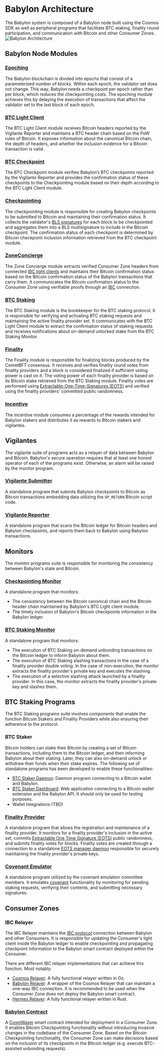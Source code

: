 # Babylon Architecture

The Babylon system is composed of a Babylon node
built using the Cosmos SDK as well as peripheral programs
that facilitate BTC staking, finality round participation, and
communication with Bitcoin and other Consumer Zones.
![Babylon Architecture](./static/arch.png)

## Babylon Node Modules

### [Epoching](../x/epoching)

The Babylon blockchain is divided into epochs
that consist of a parameterized number of blocks.
Within each epoch, the validator set does not change.
This way, Babylon needs a checkpoint per epoch rather than per block,
which reduces the checkpointing costs.
The epoching module achieves this by delaying the execution
of transactions that affect the validator set to the last block
of each epoch.

### [BTC Light Client](../x/btclightclient)

The BTC Light Client module receives Bitcoin headers
reported by the Vigilante Reporter and
maintains a BTC header chain based on the PoW rules of Bitcoin.
It exposes information about the canonical Bitcoin chain,
the depth of headers, and
whether the inclusion evidence for a Bitcoin transaction is valid.

### [BTC Checkpoint](../x/btccheckpoint)

The BTC Checkpoint module verifies Babylon’s BTC checkpoints
reported by the Vigilante Reporter  and
provides the confirmation status of these checkpoints to the Checkpointing
module based on their depth according to the BTC Light Client module.

### [Checkpointing](../x/checkpointing)

The checkpointing module is responsible for creating Babylon checkpoints
to be submitted to Bitcoin and maintaining their confirmation status.
It collects the validator's
[BLS signatures](https://en.wikipedia.org/wiki/BLS_digital_signature)
for each block to be checkpointed and aggregates them
into a BLS multisignature to include in the Bitcoin checkpoint.
The confirmation status of each checkpoint is determined by
Bitcoin checkpoint inclusion information retrieved from the
BTC checkpoint module.

### [ZoneConcierge](../x/zoneconcierge)

The Zone Concierge module
extracts verified Consumer Zone headers from
connected [IBC light clients](https://github.com/cosmos/ibc-go) and
maintains their Bitcoin confirmation status based on the
Bitcoin confirmation status of the
Babylon transactions that carry them.
It communicates the Bitcoin confirmation status to the Consumer Zone
using verifiable proofs through an
[IBC](https://github.com/cosmos/ibc-go) connection.

### [BTC Staking](../x/btcstaking)

The BTC Staking module
is the bookkeeper for the BTC staking protocol.
It is responsible for verifying and activating
BTC staking requests and
maintaining the active finality provider set.
It communicates with the BTC Light Client module
to extract the confirmation status of staking requests and
receives notifications about on-demand unlocked stake from the
BTC Staking Monitor.

### [Finality](../x/finality)

The Finality module is responsible for finalizing blocks
produced by the CometBFT consensus.
It receives and verifies finality round votes
from finality providers and
a block is considered finalized if sufficient
voting power is cast on it.
The voting power of each finality provider is based on
its Bitcoin stake retrieved from the BTC Staking module.
Finality votes are performed using
[Extractable-One-Time-Signatures (EOTS)](https://docs.babylonlabs.io/assets/files/btc_staking_litepaper-32bfea0c243773f0bfac63e148387aef.pdf)
and verified using
the finality providers' committed public randomness.

### [Incentive](../x/incentive)

The incentive module consumes a percentage
of the rewards intended for Babylon stakers and
distributes it as rewards to Bitcoin stakers and
vigilantes.

## Vigilantes

The vigilante suite of programs acts as a
relayer of data between Babylon and Bitcoin.
Babylon's secure operation requires
that at least one honest
operator of each of the programs exist.
Otherwise,
an alarm will be raised by the monitor program.

### [Vigilante Submitter](https://github.com/babylonlabs-io/vigilante)

A standalone program that submits
Babylon checkpoints to Bitcoin as
Bitcoin transactions embedding data
utilizing the `OP_RETURN` Bitcoin script code.

### [Vigilante Reporter](https://github.com/babylonlabs-io/vigilante)

A standalone program that scans
the Bitcoin ledger for Bitcoin headers and Babylon checkpoints,
and reports them back to Babylon using Babylon transactions.

## Monitors

The monitor programs suite is responsible for
monitoring the consistency between Babylon's state and
Bitcoin.

### [Checkpointing Monitor](https://github.com/babylonlabs-io/vigilante)

A standalone program that monitors:

- The consistency between the Bitcoin canonical chain and
  the Bitcoin header chain maintained by
  Babylon's BTC Light client module.
- The timely inclusion of Babylon's Bitcoin checkpoints
  information in the Babylon ledger.

### [BTC Staking Monitor](https://github.com/babylonlabs-io/vigilante)

A standalone program that monitors:

- The execution of BTC Staking on-demand unbonding transactions
  on the Bitcoin ledger to inform Babylon about them.
- The execution of BTC Staking slashing transactions in the case
  of a finality provider double voting.
  In the case of non-execution, the monitor extracts the finality provider's
  private key and executes the slashing.
- The execution of a selective slashing attack launched
  by a finality provider. In this case,
  the monitor extracts the finality provider's private key
  and slashes them.

## BTC Staking Programs

The BTC Staking programs suite
involves components that enable the function
Bitcoin Stakers and Finality Providers
while also ensuring their adherence to the protocol.

### BTC Staker

Bitcoin holders can stake their Bitcoin
by creating a set of Bitcoin transactions,
including them to the Bitcoin ledger, and
then informing Babylon about their staking.
Later, they can also on-demand unlock or
withdraw their funds when their stake expires.
The following set of standalone programs
has been developed to enable these functionalities:

- [BTC Staker Daemon](https://github.com/babylonlabs-io/btc-staker):
  Daemon program connecting to a Bitcoin wallet and Babylon.
- [BTC Staker Dashboard](https://github.com/babylonlabs-io/btc-staking-dashboard):
  Web application connecting to a Bitcoin wallet extension and the Babylon API.
  It should only be used for testing purposes.
- Wallet Integrations (TBD)

### [Finality Provider](https://github.com/babylonlabs-io/finality-provider)

A standalone program that allows the registration and
maintenance of a finality provider.
It monitors for a finality provider's inclusion in the active set, commits
[Extractable One Time Signature (EOTS)](https://docs.babylonlabs.io/assets/files/btc_staking_litepaper-32bfea0c243773f0bfac63e148387aef.pdf)
public randomness, and
submits finality votes for blocks.
Finality votes are created through a connection to a standalone
[EOTS manager daemon](https://github.com/babylonlabs-io/finality-provider)
responsible for securely maintaining the
finality provider's private keys.

### [Covenant Emulator](https://github.com/babylonlabs-io/covenant-emulator)

A standalone program utilized by the covenant emulation committee members.
It emulates [covenant](https://covenants.info) functionality by monitoring
for pending staking requests,
verifying their contents, and
submitting necessary signatures.

## Consumer Zones

### IBC Relayer

The IBC Relayer maintains the
[IBC protocol](https://cosmos.network/ibc/) connection
between Babylon and other Consumers.
It is responsible for updating the Consumer's light client
inside the Babylon ledger to enable checkpointing and
propagating checkpoint information to the Babylon smart contract
deployed within the Consumer.

There are different IBC relayer implementations that can achieve
this function. Most notably:

- [Cosmos Relayer](https://github.com/cosmos/relayer):
  A fully functional relayer written in Go.
- [Babylon Relayer](https://github.com/babylonlabs-io/babylon-relayer/):
  A wrapper of the Cosmos Relayer that can maintain a one-way IBC connection.
  It is recommended to be used when the Consumer Zone does not deploy the
  Babylon smart contract.
- [Hermes Relayer](https://github.com/informalsystems/hermes):
  A fully functional relayer written in Rust.

### [Babylon Contract](https://github.com/babylonlabs-io/babylon-contract)

A [CosmWasm](https://cosmwasm.com/) smart contract intended for
deployment in a Consumer Zone.
It enables Bitcoin Checkpointing functionality without introducing
invasive changes in the codebase of the Consumer Zone.
Based on the Bitcoin Checkpointing functionality,
the Consumer Zone can make decisions based on the inclusion
of its checkpoints in the Bitcoin ledger
(e.g. execute BTC-assisted unbonding requests).
